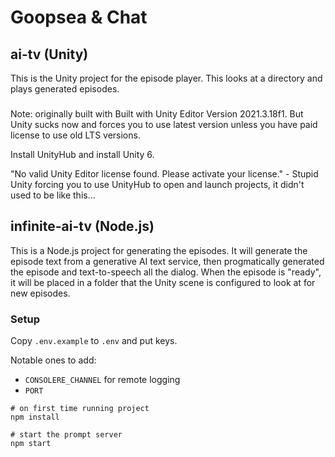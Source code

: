 # Goopsea & Chat

## ai-tv (Unity)

This is the Unity project for the episode player.  This looks at a directory and plays generated episodes.

###

Note: originally built with Built with Unity Editor Version 2021.3.18f1.  But Unity sucks now and forces you to use latest version unless you have paid license to use old LTS versions.

Install UnityHub and install Unity 6.

"No valid Unity Editor license found. Please activate your license." - Stupid Unity forcing you to use UnityHub to open and launch projects, it didn't used to be like this...

## infinite-ai-tv (Node.js)

This is a Node.js project for generating the episodes.  It will generate the episode text from a generative AI text service, then progmatically generated the episode and text-to-speech all the dialog.  When the episode is "ready", it will be placed in a folder that the Unity scene is configured to look at for new episodes.

### Setup

Copy `.env.example` to `.env` and put keys.  

Notable ones to add:
- `CONSOLERE_CHANNEL` for remote logging
- `PORT`

```
# on first time running project
npm install

# start the prompt server
npm start
```